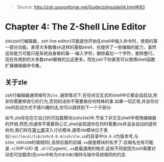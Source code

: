 > Source: http://zsh.sourceforge.net/Guide/zshguide04.html#l93

# Chapter 4: The Z-Shell Line Editor

  zle(zsh行编辑器，zsh line editor)可能是你开始在shell中输入命令时，使用的第一部分功能。甚至大多数像sh这样的基础shell，也提供了一些编辑的能力，虽然这些能力可能只是系统自身做的事---输入字符，删除最后一个字符，删除整行。现在你用到的大多数shell都做的比这更多。而在zsh下你甚至可以使用shell函数扩展编辑器命令集。

## 关于zle

  zsh行编辑器通常缩写为`zle`. 通常情况下,在任何交互式的shell中它都会自启动,除非你需要修改它的行为,否则的话你不需要做任何特殊的事.如果一切正常,并且你对zle的启动方式不感兴趣的话,你可以跳转到下一个子部分.

  如今,zle存在在它自己的可加载模块(zsh/zle)中,节省了非交互shell中使用编辑器的开销.然而,你通常不需要担心它,shell会知道你在何时需要zle并且会自动的提供给你,我们将在[第七章](http://zsh.sourceforge.net/Guide/zshguide07.html#ragbag)深入讨论模块.通常zle模块位于类似`/usr/local/lib/zsh/4.0.4/zsh/zle.so`的目录中(`4.0.4`为版本号,与`$ZSH_VERSION`的值相同),去除后面的后缀`.so`就是模块的名字了.后缀名也有可能是`.sl`(HP-UX) 或 `.dll`(Cygwin),`.so`是最通用的格式.这些不同是因为zsh需要对动态可加载库(在unix中称为`共享对象`)保持与操作系统相同的约定.
  
